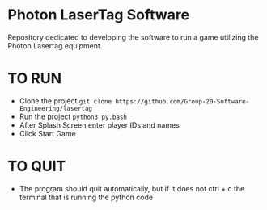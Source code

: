 # Photon LaserTag Software
Repository dedicated to developing the software to run a game utilizing the Photon Lasertag equipment.


# TO RUN

- Clone the project `git clone https://github.com/Group-20-Software-Engineering/lasertag`
- Run the project `python3 py.bash`
- After Splash Screen enter player IDs and names
- Click Start Game

# TO QUIT
- The program should quit automatically, but if it does not ctrl + c the terminal that is running the python code
